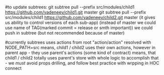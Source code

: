
#to update subtrees:
git subtree pull --prefix src/modules/child1 https://github.com/vadeneev/child1.git master
git subtree pull --prefix src/modules/child1 https://github.com/vadeneev/child2.git master
(it gives us ability to control versions of each sub-app)
(instead of master we could use name of TAG(marked commit = release or smth important))
we could push in subtree (but not recommended because of master)

#currently subtrees uses actions from root "action/action" resolved with NODE_PATH=src
means, child1 / child2 uses their own actions, however in parent app - they use parent's actions (some kind of contract)
means, that child1 / child2 totally uses parent's store with whole logic
to accomplish that - we *must* avoid props drilling, and follow best practice with wrpping in HOC connect

